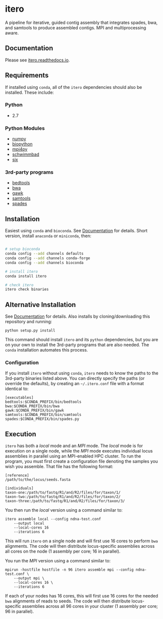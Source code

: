 # itero
A pipeline for iterative, guided contig assembly that integrates spades, bwa, and samtools to produce assembled contigs.  MPI and multiprocessing aware.

## Documentation

Please see [itero.readthedocs.io](http://itero.readthedocs.io/).

## Requirements

If installed using `conda`, all of the `itero` dependencies should also be installed.  These include:

### Python

* 2.7

### Python Modules

* [numpy](http://www.numpy.org)
* [biopython](http://biopython.org)
* [mpi4py](http://mpi4py.scipy.org/docs/)
* [schwimmbad](https://github.com/adrn/schwimmbad)
* [six](https://pythonhosted.org/six/)

### 3rd-party programs

* [bedtools](http://bedtools.readthedocs.io/en/latest/)
* [bwa](http://bio-bwa.sourceforge.net)
* [gawk](https://www.gnu.org/software/gawk/)
* [samtools](https://samtools.github.io)
* [spades](http://bioinf.spbau.ru/spades)

## Installation

Easiest using `conda` and `bioconda`.  See [Documentation](http://itero.readthedocs.io/en/latest/installation.html) for details.  Short version, install `anaconda` or `miniconda`, then:

```bash

# setup bioconda
conda config --add channels defaults
conda config --add channels conda-forge
conda config --add channels bioconda

# install itero
conda install itero

# check itero
itero check binaries
```

## Alternative Installation

See [Documentation](http://itero.readthedocs.io/en/latest/installation.html) for details. Also installs by cloning/downloading this repository and running:

`python setup.py install`

This command should install `itero` and its `python` dependencies, but you are on your own to install the 3rd-party programs that are also needed.  The `conda` installation automates this process.

### Configuration

If you install `itero` without using `conda`, `itero` needs to know the paths to the 3rd-party binaries listed above.  You can directly specify the paths (or override the defaults), by creating an `~/.itero.conf` file with a format identical to:

```
[executables]
bedtools:$CONDA_PREFIX/bin/bedtools
bwa:$CONDA_PREFIX/bin/bwa
gawk:$CONDA_PREFIX/bin/gawk
samtools:$CONDA_PREFIX/bin/samtools
spades:$CONDA_PREFIX/bin/spades.py
```

## Execution

`itero` has both a *local* mode and an *MPI* mode.  The *local* mode is for execution on a single node, while the *MPI* mode executes individual locus assemblies in parallel using an MPI-enabled HPC cluster.  To run the program, you must first create a configuration file denoting the samples you wish you assemble. That file has the following format:

```
[reference]
/path/to/the/locus/seeds.fasta

[individuals]
taxon-one:/path/to/fastq/R1/and/R2/files/for/taxon/1/
taxon-two:/path/to/fastq/R1/and/R2/files/for/taxon/2/
taxon-three:/path/to/fastq/R1/and/R2/files/for/taxon/3/
```

You then run the *local* version using a command similar to:

```
itero assemble local --config ndna-test.conf 
	--output local
	--local-cores 16
	--iterations 6
```

This will run `itero` on a single node and will first use 16 cores to perform `bwa` alignments.  The code will then distribute locus-specific assemblies across all cores on the node (1 assembly per core; 16 in parallel).

You run the *MPI* version using a command similar to:

```
mpirun -hostfile hostfile -n 96 itero assemble mpi --config ndna-test.conf \
	--output mpi \
	--local-cores 16 \
	--iterations 6
```

If each of your nodes has 16 cores, this will first use 16 cores for the needed `bwa` alignments of reads to seeds.  The code will then distribute locus-specific assemblies across all 96 cores in your cluster (1 assembly per core; 96 in parallel).